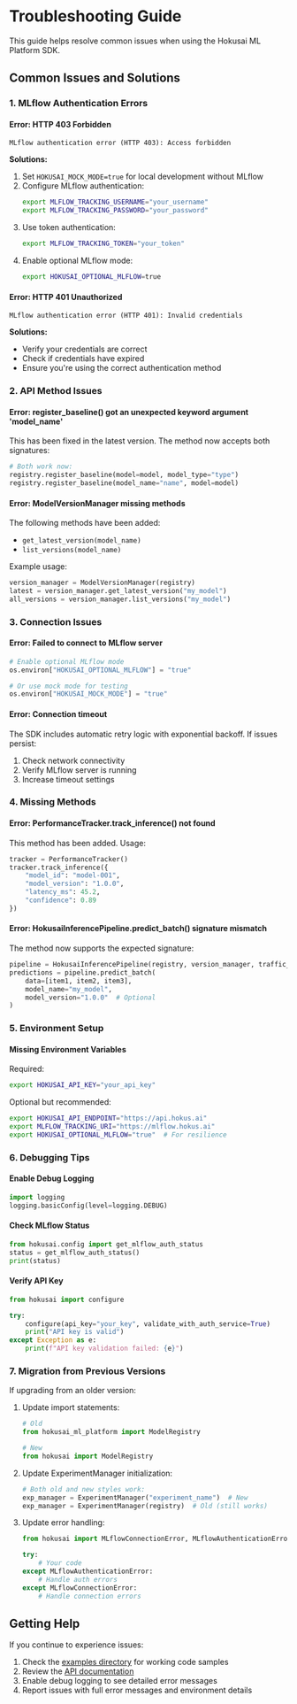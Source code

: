 # Troubleshooting Guide

This guide helps resolve common issues when using the Hokusai ML Platform SDK.

## Common Issues and Solutions

### 1. MLflow Authentication Errors

#### Error: HTTP 403 Forbidden
```
MLflow authentication error (HTTP 403): Access forbidden
```

**Solutions:**
1. Set `HOKUSAI_MOCK_MODE=true` for local development without MLflow
2. Configure MLflow authentication:
   ```bash
   export MLFLOW_TRACKING_USERNAME="your_username"
   export MLFLOW_TRACKING_PASSWORD="your_password"
   ```
3. Use token authentication:
   ```bash
   export MLFLOW_TRACKING_TOKEN="your_token"
   ```
4. Enable optional MLflow mode:
   ```bash
   export HOKUSAI_OPTIONAL_MLFLOW=true
   ```

#### Error: HTTP 401 Unauthorized
```
MLflow authentication error (HTTP 401): Invalid credentials
```

**Solutions:**
- Verify your credentials are correct
- Check if credentials have expired
- Ensure you're using the correct authentication method

### 2. API Method Issues

#### Error: register_baseline() got an unexpected keyword argument 'model_name'
This has been fixed in the latest version. The method now accepts both signatures:

```python
# Both work now:
registry.register_baseline(model=model, model_type="type")
registry.register_baseline(model_name="name", model=model)
```

#### Error: ModelVersionManager missing methods
The following methods have been added:
- `get_latest_version(model_name)`
- `list_versions(model_name)`

Example usage:
```python
version_manager = ModelVersionManager(registry)
latest = version_manager.get_latest_version("my_model")
all_versions = version_manager.list_versions("my_model")
```

### 3. Connection Issues

#### Error: Failed to connect to MLflow server
```python
# Enable optional MLflow mode
os.environ["HOKUSAI_OPTIONAL_MLFLOW"] = "true"

# Or use mock mode for testing
os.environ["HOKUSAI_MOCK_MODE"] = "true"
```

#### Error: Connection timeout
The SDK includes automatic retry logic with exponential backoff. If issues persist:
1. Check network connectivity
2. Verify MLflow server is running
3. Increase timeout settings

### 4. Missing Methods

#### Error: PerformanceTracker.track_inference() not found
This method has been added. Usage:
```python
tracker = PerformanceTracker()
tracker.track_inference({
    "model_id": "model-001",
    "model_version": "1.0.0",
    "latency_ms": 45.2,
    "confidence": 0.89
})
```

#### Error: HokusaiInferencePipeline.predict_batch() signature mismatch
The method now supports the expected signature:
```python
pipeline = HokusaiInferencePipeline(registry, version_manager, traffic_router)
predictions = pipeline.predict_batch(
    data=[item1, item2, item3],
    model_name="my_model",
    model_version="1.0.0"  # Optional
)
```

### 5. Environment Setup

#### Missing Environment Variables
Required:
```bash
export HOKUSAI_API_KEY="your_api_key"
```

Optional but recommended:
```bash
export HOKUSAI_API_ENDPOINT="https://api.hokus.ai"
export MLFLOW_TRACKING_URI="https://mlflow.hokus.ai"
export HOKUSAI_OPTIONAL_MLFLOW="true"  # For resilience
```

### 6. Debugging Tips

#### Enable Debug Logging
```python
import logging
logging.basicConfig(level=logging.DEBUG)
```

#### Check MLflow Status
```python
from hokusai.config import get_mlflow_auth_status
status = get_mlflow_auth_status()
print(status)
```

#### Verify API Key
```python
from hokusai import configure

try:
    configure(api_key="your_key", validate_with_auth_service=True)
    print("API key is valid")
except Exception as e:
    print(f"API key validation failed: {e}")
```

### 7. Migration from Previous Versions

If upgrading from an older version:

1. Update import statements:
   ```python
   # Old
   from hokusai_ml_platform import ModelRegistry
   
   # New
   from hokusai import ModelRegistry
   ```

2. Update ExperimentManager initialization:
   ```python
   # Both old and new styles work:
   exp_manager = ExperimentManager("experiment_name")  # New
   exp_manager = ExperimentManager(registry)  # Old (still works)
   ```

3. Update error handling:
   ```python
   from hokusai import MLflowConnectionError, MLflowAuthenticationError
   
   try:
       # Your code
   except MLflowAuthenticationError:
       # Handle auth errors
   except MLflowConnectionError:
       # Handle connection errors
   ```

## Getting Help

If you continue to experience issues:

1. Check the [examples directory](../examples/) for working code samples
2. Review the [API documentation](../docs/)
3. Enable debug logging to see detailed error messages
4. Report issues with full error messages and environment details